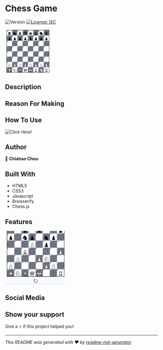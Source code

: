 <h1>Chess Game</h1>
<p>
  <img alt="Version" src="https://img.shields.io/badge/version-1-blue.svg?cacheSeconds=2592000" />
  <a href="#" target="_blank">
    <img alt="License: ISC" src="https://img.shields.io/badge/License-ISC-yellow.svg" />
  </a>
</p>


<picture><img alt="chess_screenshot" src= "./assets/images/chess_pic1.jpg"></picture>


## Description
> 


## Reason For Making
> 


## How To Use
![Click Here!](https://chiahao-codes.github.io/chess/)


## Author

👤 **Chiahao Chou**


## Built With
* HTML5
* CSS3
* Javascript
* Browserify
* Chess.js


## Features
<picture><img alt="chess reset button screenshot" src="./assets/images/game_screenshot.png"></picture>

<p><p>


## Social Media


## Show your support

Give a ⭐️ if this project helped you!

***
_This README was generated with ❤️ by [readme-md-generator](https://github.com/kefranabg/readme-md-generator)_